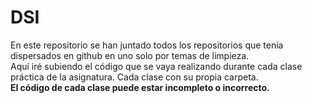 # DSI
En este repositorio se han juntado todos los repositorios que tenía dispersados en github en uno solo por temas de limpieza.<br>
Aquí iré subiendo el código que se vaya realizando durante cada clase práctica de la asignatura. Cada clase con su propia carpeta.
<br>**El código de cada clase puede estar incompleto o incorrecto.**
